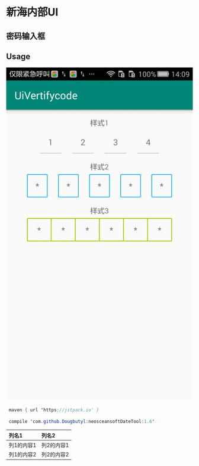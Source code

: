 # 新海内部UI
## 密码输入框
## Usage
![image](https://github.com/Dougbutyl/neoceansoftVertifycodeUI/blob/master/screenshots/device-2019-05-29-140949.png)

``` Java
 maven { url 'https://jitpack.io' }
 ```
``` Java
 compile 'com.github.Dougbutyl:neosceansoftDateTool:1.6'
 ```
 |列名1|列名2|
|:---|:---|
|列1的内容1|列2的内容1|
|列1的内容2|列2的内容2|

 
